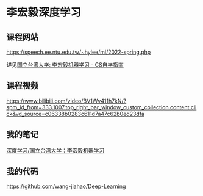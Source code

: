 # 李宏毅深度学习

## 课程网站

https://speech.ee.ntu.edu.tw/~hylee/ml/2022-spring.php

详见[国立台湾大学: 李宏毅机器学习 - CS自学指南](https://csdiy.wiki/深度学习/LHY/#_2)

## 课程视频

https://www.bilibili.com/video/BV1Wv411h7kN/?spm_id_from=333.1007.top_right_bar_window_custom_collection.content.click&vd_source=c06338b0283c611d7a47c62b0ed23dfa

## 我的笔记

[深度学习/国立台湾大学：李宏毅机器学习](https://wang-jiahao.github.io/categories/%E6%B7%B1%E5%BA%A6%E5%AD%A6%E4%B9%A0/%E5%9B%BD%E7%AB%8B%E5%8F%B0%E6%B9%BE%E5%A4%A7%E5%AD%A6%EF%BC%9A%E6%9D%8E%E5%AE%8F%E6%AF%85%E6%9C%BA%E5%99%A8%E5%AD%A6%E4%B9%A0/)

## 我的代码

https://github.com/wang-jiahao/Deep-Learning